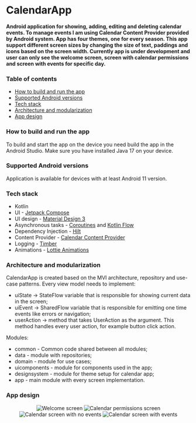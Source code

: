 # CalendarApp

<b>Android application for showing, adding, editing and deleting calendar events. To manage events I am using Calendar Content Provider provided by Android system. 
App has four themes, one for every season. This app support different screen sizes by changing the size of text, paddings and icons based on the screen width.
Currently app is under development and user can only see the welcome screen, screen with calendar permissions and screen with events for specific day.</b>

### Table of contents
* [How to build and run the app](#how-to-build-and-run-the-app)
* [Supported Android versions](#supported-android-versions)
* [Tech stack](#tech-stack)
* [Architecture and modularization](#architecture-and-modularization)
* [App design](#app-design)

### How to build and run the app

To build and start the app on the device you need build the app in the Android Studio. Make sure you have installed Java 17 on your device.

### Supported Android versions

Application is available for devices with at least Android 11 version.

### Tech stack

* Kotlin
* UI - [Jetpack Compose](https://developer.android.com/jetpack/compose?gclsrc=ds&gclsrc=ds)
* UI design - [Material Design 3](https://m3.material.io/)
* Asynchronous tasks - [Coroutines](https://kotlinlang.org/docs/coroutines-overview.html) and [Kotlin Flow](https://kotlinlang.org/docs/flow.html)
* Dependency Injection - [Hilt](https://developer.android.com/training/dependency-injection/hilt-android)
* Content Provider - [Calendar Content Provider](https://developer.android.com/guide/topics/providers/calendar-provider)
* Logging - [Timber](https://github.com/JakeWharton/timber)
* Animations - [Lottie Animations](https://airbnb.design/lottie/)

### Architecture and modularization

CalendarApp is created based on the MVI architecture, repository and use-case patterns. Every view model needs to implement:

* uiState -> StateFlow variable that is responsible for showing current data in the screen;
* uiEvent -> SharedFlow variable that is responsible for emitting one time events like errors or navigation;
* userAction -> method that takes UserAction as the argument. This method handles every user action, for example button click action.

Modules:

* common - Common code shared between all modules;
* data - module with repositories;
* domain - module for use cases;
* uicomponents - module for components used in the app;
* designsystem - module for theme setup for calendar app;
* app - main module with every screen implementation.

### App design

<p align="center">
<img src="screens/welcome_screen.jpg" alt="Welcome screen">
<img src="screens/calendar_permission_screen.jpg" alt="Calendar permissions screen">
<img src="screens/calendar_screen_no_events.jpg" alt="Calendar screen with no events">
<img src="screens/calendar_screen.jpg" alt="Calendar screen with events">
</p>
